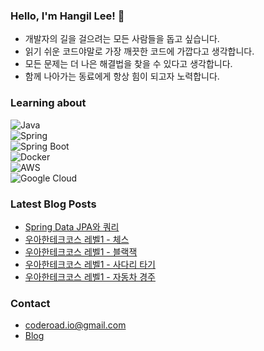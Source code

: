 ### Hello, I'm Hangil Lee! 👋
* 개발자의 길을 걸으려는 모든 사람들을 돕고 싶습니다.
* 읽기 쉬운 코드야말로 가장 깨끗한 코드에 가깝다고 생각합니다.
* 모든 문제는 더 나은 해결법을 찾을 수 있다고 생각합니다.
* 함께 나아가는 동료에게 항상 힘이 되고자 노력합니다.

### Learning about
![Java](https://img.shields.io/badge/java-%23007396?style=for-the-badge&logo=openjdk&logoColor=white)<br/>
![Spring](https://img.shields.io/badge/spring-%236DB33F?style=for-the-badge&logo=spring&logoColor=white)<br/>
![Spring Boot](https://img.shields.io/badge/spring_boot-%236DB33F?style=for-the-badge&logo=spring-boot&logoColor=white)<br/>
![Docker](https://img.shields.io/badge/docker-%232496ED?style=for-the-badge&logo=docker&logoColor=white)<br/>
![AWS](https://img.shields.io/badge/aws-%23232F3E?style=for-the-badge&logo=amazon-web-services&logoColor=white)<br/>
![Google Cloud](https://img.shields.io/badge/google_cloud-%234285F4?style=for-the-badge&logo=google-cloud&logoColor=white)

### Latest Blog Posts
<!-- BLOG-POST-LIST:START -->
- [Spring Data JPA와 쿼리](https://blog.hangilog.kr/spring-data-jpa-query)
- [우아한테크코스 레벨1 - 체스](https://blog.hangilog.kr/woowacourse-level1-mission4)
- [우아한테크코스 레벨1 - 블랙잭](https://blog.hangilog.kr/woowacourse-level1-mission3)
- [우아한테크코스 레벨1 - 사다리 타기](https://blog.hangilog.kr/woowacourse-level1-mission2)
- [우아한테크코스 레벨1 - 자동차 경주](https://blog.hangilog.kr/woowacourse-level1-mission1)
<!-- BLOG-POST-LIST:END -->

### Contact
* coderoad.io@gmail.com
* [Blog](https://blog.hangilog.kr)
   
<!--
**hangillee/hangillee** is a ✨ _special_ ✨ repository because its `README.md` (this file) appears on your GitHub profile.

Here are some ideas to get you started:

- 🔭 I’m currently working on ...
- 🌱 I’m currently learning ...
- 👯 I’m looking to collaborate on ...
- 🤔 I’m looking for help with ...
- 💬 Ask me about ...
- 📫 How to reach me: ...
- 😄 Pronouns: ...
- ⚡ Fun fact: ...
-->
